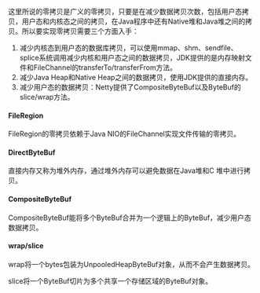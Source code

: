 这里所说的零拷贝是广义的零拷贝，只要是在减少数据拷贝次数，包括用户态拷贝，用户态和内核态之间的拷贝，在Java程序中还有Native堆和Java堆之间的拷贝。所以要实现零拷贝需要三个方面入手：

1. 减少内核态到用户态的数据库拷贝，可以使用mmap、shm、sendfile、splice系统调用减少内核和用户态之间的数据拷贝，JDK提供的是内存映射文件和FileChannel的transferTo/transferFrom方法。
2. 减少Java Heap和Native Heap之间的数据拷贝，使用JDK提供的直接内存。
3. 减少用户态的数据拷贝：Netty提供了CompositeByteBuf以及ByteBuf的slice/wrap方法。

#### FileRegion

FileRegion的零拷贝依赖于Java NIO的FileChannel实现文件传输的零拷贝。

#### DirectByteBuf

直接内存又称为堆外内存，通过堆外内存可以避免数据在Java堆和C 堆中进行拷贝。

#### CompositeByteBuf

CompositeByteBuf能将多个ByteBuf合并为一个逻辑上的ByteBuf，减少用户态数据拷贝。

#### wrap/slice

wrap将一个bytes包装为UnpooledHeapByteBuf对象，从而不会产生数据拷贝。

slice将一个ByteBuf切片为多个共享一个存储区域的ByteBuf对象。